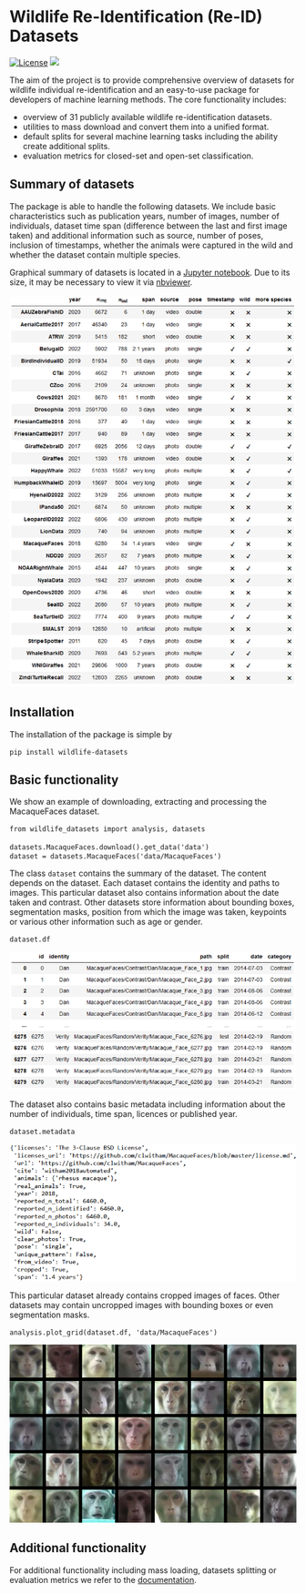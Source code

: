 # Wildlife Re-Identification (Re-ID) Datasets

[![License](https://img.shields.io/badge/License-MIT-blue.svg)](https://github.com/WildlifeDatasets/wildlife-datasets/blob/main/LICENSE)
[![](https://img.shields.io/badge/docs-stable-blue.svg)](https://wildlifedatasets.github.io/wildlife-datasets/)

The aim of the project is to provide comprehensive overview of datasets for wildlife individual re-identification and an easy-to-use package for developers of machine learning methods. The core functionality includes:

- overview of 31 publicly available wildlife re-identification datasets.
- utilities to mass download and convert them into a unified format.
- default splits for several machine learning tasks including the ability create additional splits.
- evaluation metrics for closed-set and open-set classification.


## Summary of datasets

The package is able to handle the following datasets. We include basic characteristics such as publication years, number of images, number of individuals, dataset time span (difference between the last and first image taken) and additional information such as source, number of poses, inclusion of timestamps, whether the animals were captured in the wild and whether the dataset contain multiple species.

Graphical summary of datasets is located in a [Jupyter notebook](notebooks/dataset_descriptions.ipynb). Due to its size, it may be necessary to view it via [nbviewer](https://nbviewer.org/github/WildlifeDatasets/wildlife-datasets/blob/main/notebooks/dataset_descriptions.ipynb).

![](images/Datasets_Summary.png)


## Installation

The installation of the package is simple by
```
pip install wildlife-datasets
```


## Basic functionality

We show an example of downloading, extracting and processing the MacaqueFaces dataset.

```
from wildlife_datasets import analysis, datasets

datasets.MacaqueFaces.download().get_data('data')
dataset = datasets.MacaqueFaces('data/MacaqueFaces')
```

The class `dataset` contains the summary of the dataset. The content depends on the dataset. Each dataset contains the identity and paths to images. This particular dataset also contains information about the date taken and contrast. Other datasets store information about bounding boxes, segmentation masks, position from which the image was taken, keypoints or various other information such as age or gender.

```
dataset.df
```

![](images/MacaqueFaces_DataFrame.png)

The dataset also contains basic metadata including information about the number of individuals, time span, licences or published year.

```
dataset.metadata
```

![](images/MacaqueFaces_Metadata.png)

This particular dataset already contains cropped images of faces. Other datasets may contain uncropped images with bounding boxes or even segmentation masks.

```
analysis.plot_grid(dataset.df, 'data/MacaqueFaces')
```

![](images/MacaqueFaces_Grid.png)

## Additional functionality

For additional functionality including mass loading, datasets splitting or evaluation metrics we refer to the [documentation](https://wildlifedatasets.github.io/wildlife-datasets/).

